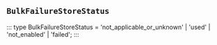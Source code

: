 ## `BulkFailureStoreStatus`
:::
type BulkFailureStoreStatus = 'not_applicable_or_unknown' | 'used' | 'not_enabled' | 'failed';
:::
